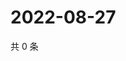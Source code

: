# 2022-08-27

共 0 条

<!-- BEGIN WEIBO -->
<!-- 最后更新时间 Sat Aug 27 2022 21:28:07 GMT+0800 (China Standard Time) -->

<!-- END WEIBO -->
